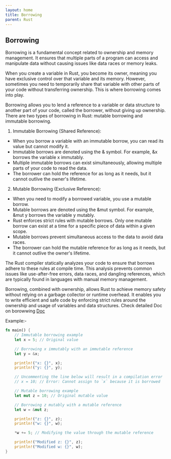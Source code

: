 ```yaml
---
layout: home
title: Borrowing
parent: Rust
---
```


## Borrowing

Borrowing is a fundamental concept related to ownership and memory management. It ensures that multiple parts of a program can access and manipulate data without causing issues like data races or memory leaks.

When you create a variable in Rust, you become its owner, meaning you have exclusive control over that variable and its memory. However, sometimes you need to temporarily share that variable with other parts of your code without transferring ownership. This is where borrowing comes into play.

Borrowing allows you to lend a reference to a variable or data structure to another part of your code, called the borrower, without giving up ownership. There are two types of borrowing in Rust: mutable borrowing and immutable borrowing.

1. Immutable Borrowing (Shared Reference):

- When you borrow a variable with an immutable borrow, you can read its value but cannot modify it.
- Immutable borrows are denoted using the & symbol. For example, &x borrows the variable x immutably.
- Multiple immutable borrows can exist simultaneously, allowing multiple parts of your code to read the data.
- The borrower can hold the reference for as long as it needs, but it cannot outlive the owner's lifetime.

2. Mutable Borrowing (Exclusive Reference):

- When you need to modify a borrowed variable, you use a mutable borrow.
- Mutable borrows are denoted using the &mut symbol. For example, &mut y borrows the variable y mutably.
- Rust enforces strict rules with mutable borrows. Only one mutable borrow can exist at a time for a specific piece of data within a given scope.
- Mutable borrows prevent simultaneous access to the data to avoid data races.
- The borrower can hold the mutable reference for as long as it needs, but it cannot outlive the owner's lifetime.

The Rust compiler statically analyzes your code to ensure that borrows adhere to these rules at compile time. This analysis prevents common issues like use-after-free errors, data races, and dangling references, which are typically found in languages with manual memory management.

Borrowing, combined with ownership, allows Rust to achieve memory safety without relying on a garbage collector or runtime overhead. It enables you to write efficient and safe code by enforcing strict rules around the ownership and usage of variables and data structures.
Check detailed Doc on borowwing [Doc](https://doc.rust-lang.org/book/ch04-02-references-and-borrowing.html)

Example:-
```rs
fn main() {
    // Immutable borrowing example
    let x = 5; // Original value

    // Borrowing x immutably with an immutable reference
    let y = &x;

    println!("x: {}", x);
    println!("y: {}", y);

    // Uncommenting the line below will result in a compilation error
    // x = 10; // Error: Cannot assign to `x` because it is borrowed

    // Mutable borrowing example
    let mut z = 10; // Original mutable value

    // Borrowing z mutably with a mutable reference
    let w = &mut z;

    println!("z: {}", z);
    println!("w: {}", w);

    *w += 5; // Modifying the value through the mutable reference

    println!("Modified z: {}", z);
    println!("Modified w: {}", w);
}
```